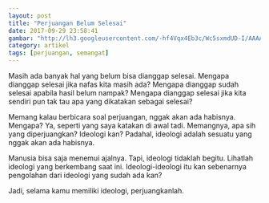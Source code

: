 ```yaml
---
layout: post
title: "Perjuangan Belum Selesai"
date: 2017-09-29 23:58:41
gambar: "http://lh3.googleusercontent.com/-hf4Vqx4Eb3c/Wc5sxmdUD-I/AAAAAAAACWw/i6Cp9F0vyWMGwJ3bEdp3IcGdPk2TvGlOACLcBGAs/s900/Ilustrasi-perjuangan-duniasastra.net_.png"
category: artikel
tags: [perjuangan, semangat]
---
```


Masih ada banyak hal yang belum bisa dianggap selesai. Mengapa dianggap selesai jika nafas kita masih ada? Mengapa dianggap sudah selesai apabila hasil belum nampak? Mengapa dianggap selesai jika kita sendiri pun tak tau apa yang dikatakan sebagai selesai?

Memang kalau berbicara soal perjuangan, nggak akan ada habisnya. Mengapa? Ya, seperti yang saya katakan di awal tadi. Memangnya, apa sih yang diperjuangkan? Ideologi kan? Padahal, ideologi adalah sesuatu yang nggak akan ada habisnya.

Manusia bisa saja menemui ajalnya. Tapi, ideologi tidaklah begitu. Lihatlah ideologi yang berkembang saat ini. Ideologi-ideologi itu kan sebenarnya pengolahan dari ideologi yang sudah ada kan?

Jadi, selama kamu memiliki ideologi, perjuangkanlah.